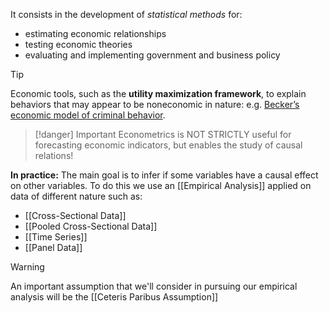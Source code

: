 
It consists in the development of *statistical methods* for:
- estimating economic relationships
- testing economic theories
- evaluating and implementing government and business policy

>[!tip]
>Economic tools, such as the **utility maximization framework**, to explain behaviors that may appear to be noneconomic in nature: e.g. [Becker’s economic model of criminal behavior](https://www.journals.uchicago.edu/doi/abs/10.1086/259394).

>[!danger] Important
>Econometrics is NOT STRICTLY useful for forecasting economic indicators, but enables the study of causal relations!

**In practice:**
The main goal is to infer if some variables have a causal effect on other variables.
To do this we use an [[Empirical Analysis]] applied on data of different nature such as:
- [[Cross-Sectional Data]]
- [[Pooled Cross-Sectional Data]]
- [[Time Series]]
- [[Panel Data]]

>[!warning]
>An important assumption that we'll consider in pursuing our empirical analysis will be the [[Ceteris Paribus Assumption]]

